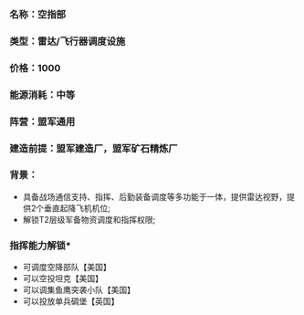 ### 名称：空指部
### 类型：雷达/飞行器调度设施
### 价格：1000
### 能源消耗：中等
### 阵营：盟军通用
### 建造前提：盟军建造厂，盟军矿石精炼厂
### 背景：

* 具备战场通信支持、指挥、后勤装备调度等多功能于一体，提供雷达视野，提供2个垂直起降飞机机位;
* 解锁T2层级军备物资调度和指挥权限;

### 指挥能力解锁*
* 可调度空降部队【美国】
* 可以空投坦克【美国】
* 可以调集鱼鹰突袭小队【美国】
* 可以投放单兵碉堡【英国】
